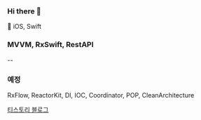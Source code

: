 ### Hi there 👋

🌱 iOS, Swift 

### MVVM, RxSwift, RestAPI

--

### 예정
RxFlow, ReactorKit, DI, IOC, Coordinator, POP, CleanArchitecture

[티스토리 블로그](https://sonmo.tistory.com/)

<!--
**SonMoHam/SonMoHam** is a ✨ _special_ ✨ repository because its `README.md` (this file) appears on your GitHub profile.

Here are some ideas to get you started:

- 🔭 I’m currently working on ...
- 🌱 I’m currently learning ...
- 👯 I’m looking to collaborate on ...
- 🤔 I’m looking for help with ...
- 💬 Ask me about ...
- 📫 How to reach me: ...
- 😄 Pronouns: ...
- ⚡ Fun fact: ...
-->
